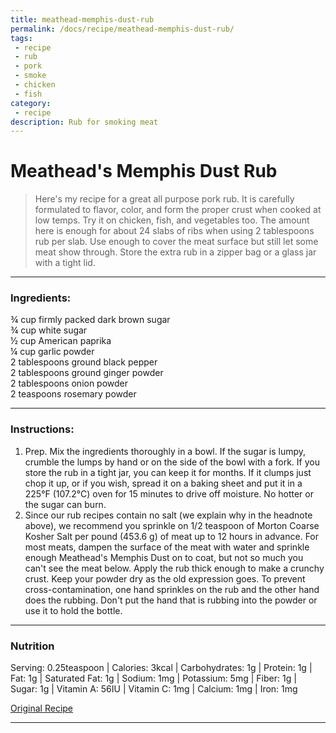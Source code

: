 ```yaml
---
title: meathead-memphis-dust-rub
permalink: /docs/recipe/meathead-memphis-dust-rub/
tags: 
 - recipe
 - rub
 - pork
 - smoke
 - chicken
 - fish
category: 
 - recipe
description: Rub for smoking meat
---
```


# Meathead's Memphis Dust Rub  

> Here's my recipe for a great all purpose pork rub. It is carefully formulated to flavor, color, and form the proper crust when cooked at low temps. Try it on chicken, fish, and vegetables too. The amount here is enough for about 24 slabs of ribs when using 2 tablespoons rub per slab. Use enough to cover the meat surface but still let some meat show through. Store the extra rub in a zipper bag or a glass jar with a tight lid.    

---

### Ingredients:  
¾ cup firmly packed dark brown sugar  
¾ cup white sugar  
½ cup American paprika  
¼ cup garlic powder  
2 tablespoons ground black pepper  
2 tablespoons ground ginger powder  
2 tablespoons onion powder  
2 teaspoons rosemary powder  

---

### Instructions:  
  1. Prep. Mix the ingredients thoroughly in a bowl. If the sugar is lumpy, crumble the lumps by hand or on the side of the bowl with a fork. If you store the rub in a tight jar, you can keep it for months. If it clumps just chop it up, or if you wish, spread it on a baking sheet and put it in a 225°F (107.2°C) oven for 15 minutes to drive off moisture. No hotter or the sugar can burn.  
  2. Since our rub recipes contain no salt (we explain why in the headnote above), we recommend you sprinkle on 1/2 teaspoon of Morton Coarse Kosher Salt per pound (453.6 g) of meat up to 12 hours in advance. For most meats, dampen the surface of the meat with water and sprinkle enough Meathead's Memphis Dust on to coat, but not so much you can't see the meat below. Apply the rub thick enough to make a crunchy crust. Keep your powder dry as the old expression goes. To prevent cross-contamination, one hand sprinkles on the rub and the other hand does the rubbing. Don't put the hand that is rubbing into the powder or use it to hold the bottle.  

---  

### Nutrition  
Serving: 0.25teaspoon | Calories: 3kcal | Carbohydrates: 1g | Protein: 1g | Fat: 1g | Saturated Fat: 1g | Sodium: 1mg | Potassium: 5mg | Fiber: 1g | Sugar: 1g | Vitamin A: 56IU | Vitamin C: 1mg | Calcium: 1mg | Iron: 1mg  



[Original Recipe](https://amazingribs.com/tested-recipes/spice-rubs-and-pastes/meatheads-memphis-dust-rub-recipe "Meathead's Memphis Dust Rub")  

---
